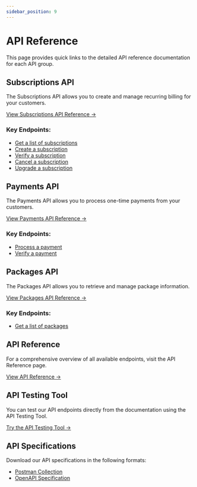 ```yaml
---
sidebar_position: 9
---
```


# API Reference

This page provides quick links to the detailed API reference documentation for each API group.

## Subscriptions API

The Subscriptions API allows you to create and manage recurring billing for your customers.

[View Subscriptions API Reference →](/api-reference/subscriptions)

### Key Endpoints:

- [Get a list of subscriptions](/api-reference/subscriptions#get-a-list-of-subscriptions)
- [Create a subscription](/api-reference/subscriptions#create-a-subscription)
- [Verify a subscription](/api-reference/subscriptions#verify-a-subscription)
- [Cancel a subscription](/api-reference/subscriptions#cancel-a-subscription)
- [Upgrade a subscription](/api-reference/subscriptions#upgrade-a-subscription)

## Payments API

The Payments API allows you to process one-time payments from your customers.

[View Payments API Reference →](/api-reference/payments)

### Key Endpoints:

- [Process a payment](/api-reference/payments#process-a-payment)
- [Verify a payment](/api-reference/payments#verify-a-payment)

## Packages API

The Packages API allows you to retrieve and manage package information.

[View Packages API Reference →](/api-reference/packages)

### Key Endpoints:

- [Get a list of packages](/api-reference/packages#get-a-list-of-packages)

## API Reference

For a comprehensive overview of all available endpoints, visit the API Reference page.

[View API Reference →](/api-reference)

## API Testing Tool

You can test our API endpoints directly from the documentation using the API Testing Tool.

[Try the API Testing Tool →](/interactive-tools/api-testing)

## API Specifications

Download our API specifications in the following formats:

- [Postman Collection](/interactive-tools/postman-collection)
- [OpenAPI Specification](/interactive-tools/openapi-explorer)
